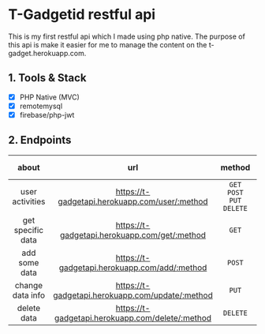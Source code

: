 # T-Gadgetid restful api
This is my first restful api which I made using php native. The purpose of this api is make it easier for me to manage the content on the t-gadget.herokuapp.com.

## 1. Tools & Stack
- [x] PHP Native (MVC)
- [x] remotemysql
- [x] firebase/php-jwt

## 2. Endpoints
| about | url   | method | more info |
| :--:  | :--:  |  :--:  |  :--:  |
| user activities | https://t-gadgetapi.herokuapp.com/user/:method  | `GET` `POST` `PUT` `DELETE` | <a href="#user-endpoint">detail</a>
| get specific data | https://t-gadgetapi.herokuapp.com/get/:method  | `GET` | <a href="#get-data-endpoint">detail</a>
| add some data | https://t-gadgetapi.herokuapp.com/add/:method  | `POST` | <a href="#add-data-endpoint">detail</a>
| change data info | https://t-gadgetapi.herokuapp.com/update/:method  | `PUT` | <a href="#change-data-endpoint">detail</a>
| delete data | https://t-gadgetapi.herokuapp.com/delete/:method  | `DELETE` | <a href="#delete-data-endpoint">detail</a>
